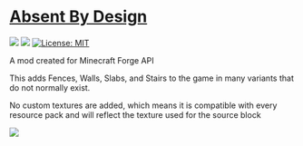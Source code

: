 # [Absent By Design](https://www.curseforge.com/minecraft/mc-mods/absent-by-design)

 [![](http://cf.way2muchnoise.eu/305840.svg)](https://minecraft.curseforge.com/projects/absent-by-design) 
 [![](http://cf.way2muchnoise.eu/versions/305840.svg)](https://minecraft.curseforge.com/projects/absent-by-design)
 [![License: MIT](https://img.shields.io/badge/License-MIT-green.svg)](https://opensource.org/licenses/MIT)

A mod created for Minecraft Forge API

This adds Fences, Walls, Slabs, and Stairs to the game in many variants that do not normally exist.

No custom textures are added, which means it is compatible with every resource pack and will reflect the texture used for the source block




[![](https://c5.patreon.com/external/logo/become_a_patron_button.png)](https://www.patreon.com/lothrazar)


